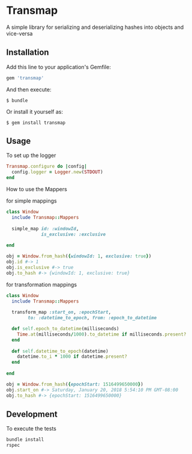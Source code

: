 # Transmap

A simple library for serializing and deserializing hashes into objects and vice-versa

## Installation

Add this line to your application's Gemfile:

```ruby
gem 'transmap'
```

And then execute:

    $ bundle

Or install it yourself as:

    $ gem install transmap

## Usage

To set up the logger

```ruby
Transmap.configure do |config|
  config.logger = Logger.new(STDOUT)
end
```

How to use the Mappers

for simple mappings

```ruby
class Window
  include Transmap::Mappers
 
  simple_map id: :windowId,
             is_exclusive: :exclusive
 
end

obj = Window.from_hash({windowId: 1, exclusive: true})
obj.id #-> 1
obj.is_exclusive #-> true
obj.to_hash #-> {windowId: 1, exclusive: true}

```

for transformation mappings

```ruby
class Window
  include Transmap::Mappers
 
  transform_map :start_on, :epochStart, 
        to: :datetime_to_epoch, from: :epoch_to_datetime

  def self.epoch_to_datetime(milliseconds)
    Time.at(milliseconds/1000).to_datetime if milliseconds.present?
  end
 
  def self.datetime_to_epoch(datetime)
    datetime.to_i * 1000 if datetime.present?
  end
 
end

obj = Window.from_hash({epochStart: 1516499650000})
obj.start_on #-> Saturday, January 20, 2018 5:54:10 PM GMT-08:00
obj.to_hash #-> {epochStart: 1516499650000}

```


## Development

To execute the tests

```bash
bundle install
rspec
```